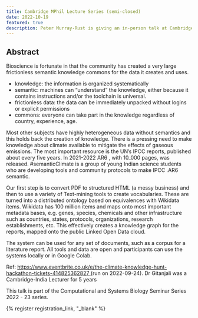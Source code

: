 ```yaml
---
title: Cambridge MPhil Lecture Series (semi-closed)
date: 2022-10-19
featured: true
description: Peter Murray-Rust is giving an in-person talk at Cambridge.
---
```


## Abstract

Bioscience is fortunate in that the community has created a very large frictionless semantic knowledge commons for the data it creates and uses.

- knowledge: the information is organized systematically
- semantic: machines can “understand” the knowledge, either because it contains instructions and/or the toolchain is universal.
- frictionless data: the data can be immediately unpacked without logins or explicit permissions
- commons: everyone can take part in the knowledge regardless of country, experience, age.

Most other subjects have highly heterogeneous data without semantics and this holds back the creation of knowledge. There is a pressing need to make knowledge about climate available to mitigate the effects of gaseous emissions. The most important resource is the UN’s IPCC reports, published about every five years. In 2021-2022 AR6 , with 10_000 pages, was released. #semanticClimate is a group of young Indian science students who are developing tools and community protocols to make IPCC .AR6 semantic.

Our first step is to convert PDF to structured HTML (a messy business) and then to use a variety of Text-mining tools to create vocabularies. These are turned into a distributed ontology based on equivalences with Wikidata items. Wikidata has 100 million items and maps onto most important metadata bases, e.g. genes, species, chemicals and other infrastructure such as countries, states, protocols, organizations, research establishments, etc. This effectively creates a knowledge graph for the reports, mapped onto the public Linked Open Data cloud.

The system can be used for any set of documents, such as a corpus for a literature report. All tools and data are open and participants can use the systems locally or in Google Colab.

Ref: [https://www.eventbrite.co.uk/e/the-climate-knowledge-hunt-hackathon-tickets-414825362827 ](https://www.eventbrite.co.uk/e/the-climate-knowledge-hunt-hackathon-tickets-414825362827) (run on 2022-09-24). Dr Gitanjali was a Cambridge-India Lecturer for 5 years

This talk is part of the Computational and Systems Biology Seminar Series 2022 - 23 series.

{% register registration_link, "_blank" %}

